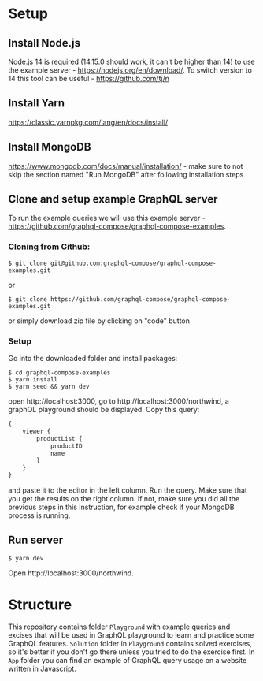 # Setup

## Install Node.js
Node.js 14 is required (14.15.0 should work, it can't be higher than 14) to use the example server - https://nodejs.org/en/download/. 
To switch version to 14 this tool can be useful - https://github.com/tj/n

## Install Yarn
https://classic.yarnpkg.com/lang/en/docs/install/

## Install MongoDB
https://www.mongodb.com/docs/manual/installation/ - make sure to not skip the section named "Run MongoDB" after
following installation steps

## Clone and setup example GraphQL server
To run the example queries we will use this example server - https://github.com/graphql-compose/graphql-compose-examples.

### Cloning from Github:
```shell
$ git clone git@github.com:graphql-compose/graphql-compose-examples.git
````
or
```shell
$ git clone https://github.com/graphql-compose/graphql-compose-examples.git
````
or simply download zip file by clicking on "code" button
### Setup
Go into the downloaded folder and install packages:
```shell
$ cd graphql-compose-examples
$ yarn install
$ yarn seed && yarn dev
```
open http://localhost:3000, go to http://localhost:3000/northwind, a graphQL playground should be displayed.
Copy this query:
```graphql
{
    viewer {
        productList {
            productID
            name
        }
    }
}
```
and paste it to the editor in the left column. Run the query.
Make sure that you get the results on the right column. If not, make sure you did all the previous steps in this instruction,
for example check if your MongoDB process is running.

## Run server
```shell
$ yarn dev
```
Open http://localhost:3000/northwind.

# Structure
This repository contains folder `Playground` with example queries and excises that will be used in GraphQL playground to learn and practice some GraphQL features.
`Solution` folder in `Playground` contains solved exercises, so it's better if you don't go there unless you tried to do the exercise first.
In `App` folder you can find an example of GraphQL query usage on a website written in Javascript.